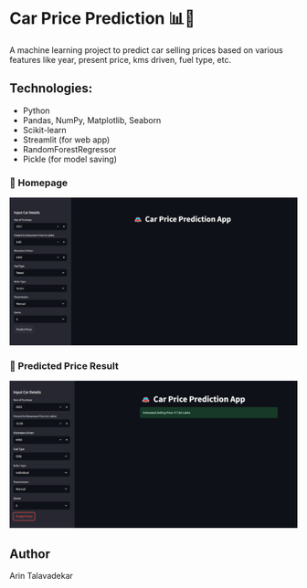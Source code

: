 # Car Price Prediction 📊🚗

A machine learning project to predict car selling prices based on various features like year, present price, kms driven, fuel type, etc.

## Technologies:
- Python
- Pandas, NumPy, Matplotlib, Seaborn
- Scikit-learn
- Streamlit (for web app)
- RandomForestRegressor
- Pickle (for model saving)


### 📍 Homepage  
![Homepage Screenshot](Homepage.png)

### 📍 Predicted Price Result  
![Predicted Price Screenshot](Prediction_output.png)


## Author
Arin Talavadekar
 
